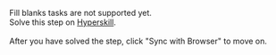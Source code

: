 Fill blanks tasks are not supported yet. <br>Solve this step on <a href="https://hyperskill.org/learn/step/47392">Hyperskill</a>. <br><br>After you have solved the step, click "Sync with Browser"  to move on.
